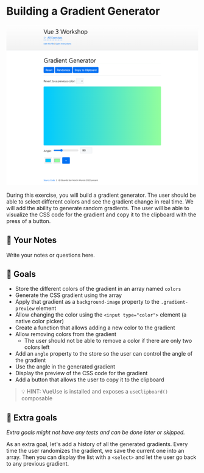 # Building a Gradient Generator

<picture>
  <source srcset="./.internal/screenshot-dark.png" media="(prefers-color-scheme: dark)">
  <img src="./.internal/screenshot-light.png">
</picture>

During this exercise, you will build a gradient generator. The user should be able to select different colors and see
the gradient change in real time. We will add the ability to generate random gradients. The user will be able to
visualize the CSS code for the gradient and copy it to the clipboard with the press of a button.

## 📝 Your Notes

Write your notes or questions here.

## 🎯 Goals

- Store the different colors of the gradient in an array named `colors`
- Generate the CSS gradient using the array
- Apply that gradient as a `background-image` property to the `.gradient-preview` element
- Allow changing the color using the `<input type="color">` element (a native color picker)
- Create a function that allows adding a new color to the gradient
- Allow removing colors from the gradient
  - The user should not be able to remove a color if there are only two colors left
- Add an `angle` property to the store so the user can control the angle of the gradient
- Use the angle in the generated gradient
- Display the preview of the CSS code for the gradient
- Add a button that allows the user to copy it to the clipboard

> 💡 HINT: VueUse is installed and exposes a `useClipboard()` composable

## 💪 Extra goals

_Extra goals might not have any tests and can be done later or skipped._

As an extra goal, let's add a history of all the generated gradients. Every time the user randomizes the gradient, we
save the current one into an array. Then you can display the list with a `<select>` and let the user go back to any
previous gradient.
